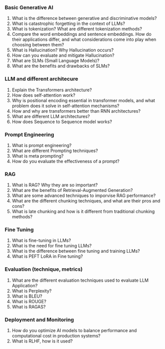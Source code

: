 ### Basic Generative AI 
1. What is the difference between generative and discriminative models?
2. What is catastrophic forgetting in the context of LLMs?
3. What is tokenization? What are different tokenization methods?
4. Compare the word embeddings and sentence embeddings. How do their applications differ, and what considerations come into play when choosing between them?
5. What is Hallucination? Why Hallucination occurs?
6. How can you evaluate and mitigate Hallucination?
7. What are SLMs (Small Language Models)?
8. What are the benefits and drawbacks of SLMs?

### LLM and different architecure
1. Explain the Transformers architecture?
2. How does self-attention work?
3. Why is positional encoding essential in transformer models, and what problem does it solve in self-attention mechanisms?
4. How and why are transformers better than RNN architectures?
5. What are different LLM architectures?
6. How does Sequence to Sequence model works?

### Prompt Engineering
1. What is prompt engineering?
2. What are different Prompting techniques?
3. What is meta prompting?
4. How do you evaluate the effectiveness of a prompt?

### RAG
1. What is RAG? Why they are so important?
2. What are the benefits of Retrieval-Augmented Generation?
3. What are some advanced techniques to imporvise RAG performance?
4. What are the different chunking techniques, and what are their pros and cons?
5. What is late chunking and how is it different from traditional chunking methods?

### Fine Tuning
1. What is fine-tuning in LLMs?
2. What is the need for fine tuning LLMs?
3. What is the difference between fine tuning and training LLMs?
4. What is PEFT LoRA in Fine tuning?

### Evaluation (technique, metrics)
1. What are the different evaluation techniques used to evaluate LLM Application?
2. What is Perplexity?
3. What is BLEU?
4. What is ROUGE?
5. What is RAGAS?
   
### Deployment and Monitoring
1. How do you optimize AI models to balance performance and computational cost in production systems?
2. What is RLHF, how is it used?

